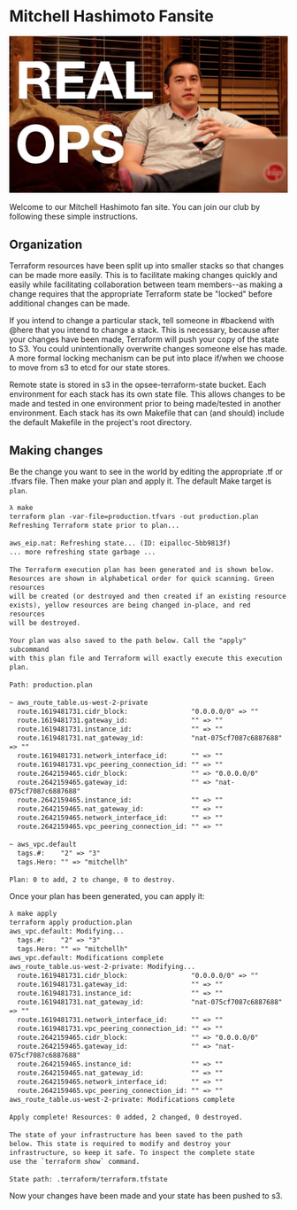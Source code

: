 # Mitchell Hashimoto Fansite

![Mitchell Hashimoto](mitchellh.jpg)

Welcome to our Mitchell Hashimoto fan site. You can join our club by following
these simple instructions.

## Organization

Terraform resources have been split up into smaller stacks so that changes can be
made more easily. This is to facilitate making changes quickly and easily while
facilitating collaboration between team members--as making a change requires that
the appropriate Terraform state be "locked" before additional changes can be made.

If you intend to change a particular stack, tell someone in #backend with @here
that you intend to change a stack. This is necessary, because after your changes
have been made, Terraform will push your copy of the state to S3. You could
unintentionally overwrite changes someone else has made. A more formal locking
mechanism can be put into place if/when we choose to move from s3 to etcd for
our state stores.

Remote state is stored in s3 in the opsee-terraform-state bucket. Each environment
for each stack has its own state file. This allows changes to be made and tested
in one environment prior to being made/tested in another environment. Each stack
has its own Makefile that can (and should) include the default Makefile in the
project's root directory.

## Making changes

Be the change you want to see in the world by editing the appropriate .tf or .tfvars
file. Then make your plan and apply it. The default Make target is `plan`.

```
λ make
terraform plan -var-file=production.tfvars -out production.plan
Refreshing Terraform state prior to plan...

aws_eip.nat: Refreshing state... (ID: eipalloc-5bb9813f)
... more refreshing state garbage ...

The Terraform execution plan has been generated and is shown below.
Resources are shown in alphabetical order for quick scanning. Green resources
will be created (or destroyed and then created if an existing resource
exists), yellow resources are being changed in-place, and red resources
will be destroyed.

Your plan was also saved to the path below. Call the "apply" subcommand
with this plan file and Terraform will exactly execute this execution
plan.

Path: production.plan

~ aws_route_table.us-west-2-private
  route.1619481731.cidr_block:                "0.0.0.0/0" => ""
  route.1619481731.gateway_id:                "" => ""
  route.1619481731.instance_id:               "" => ""
  route.1619481731.nat_gateway_id:            "nat-075cf7087c6887688" => ""
  route.1619481731.network_interface_id:      "" => ""
  route.1619481731.vpc_peering_connection_id: "" => ""
  route.2642159465.cidr_block:                "" => "0.0.0.0/0"
  route.2642159465.gateway_id:                "" => "nat-075cf7087c6887688"
  route.2642159465.instance_id:               "" => ""
  route.2642159465.nat_gateway_id:            "" => ""
  route.2642159465.network_interface_id:      "" => ""
  route.2642159465.vpc_peering_connection_id: "" => ""

~ aws_vpc.default
  tags.#:    "2" => "3"
  tags.Hero: "" => "mitchellh"

Plan: 0 to add, 2 to change, 0 to destroy.
```

Once your plan has been generated, you can apply it:

```
λ make apply
terraform apply production.plan
aws_vpc.default: Modifying...
  tags.#:    "2" => "3"
  tags.Hero: "" => "mitchellh"
aws_vpc.default: Modifications complete
aws_route_table.us-west-2-private: Modifying...
  route.1619481731.cidr_block:                "0.0.0.0/0" => ""
  route.1619481731.gateway_id:                "" => ""
  route.1619481731.instance_id:               "" => ""
  route.1619481731.nat_gateway_id:            "nat-075cf7087c6887688" => ""
  route.1619481731.network_interface_id:      "" => ""
  route.1619481731.vpc_peering_connection_id: "" => ""
  route.2642159465.cidr_block:                "" => "0.0.0.0/0"
  route.2642159465.gateway_id:                "" => "nat-075cf7087c6887688"
  route.2642159465.instance_id:               "" => ""
  route.2642159465.nat_gateway_id:            "" => ""
  route.2642159465.network_interface_id:      "" => ""
  route.2642159465.vpc_peering_connection_id: "" => ""
aws_route_table.us-west-2-private: Modifications complete

Apply complete! Resources: 0 added, 2 changed, 0 destroyed.

The state of your infrastructure has been saved to the path
below. This state is required to modify and destroy your
infrastructure, so keep it safe. To inspect the complete state
use the `terraform show` command.

State path: .terraform/terraform.tfstate
```

Now your changes have been made and your state has been pushed to s3.
